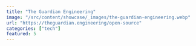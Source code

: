 ```yaml
---
title: "The Guardian Engineering"
image: "/src/content/showcase/_images/the-guardian-engineering.webp"
url: "https://theguardian.engineering/open-source"
categories: ["tech"]
featured: 5
---
```

